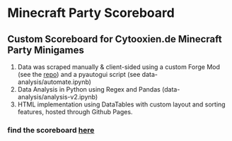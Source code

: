 # Minecraft Party Scoreboard #
## Custom Scoreboard for Cytooxien.de Minecraft Party Minigames ##

1. Data was scraped manually & client-sided using a custom Forge Mod (see the [repo]([https://github.com/Fflopse/fflopsScrape-mcpRecords/tree/main](https://github.com/Fflopse/fflopscrape-2.1))) and a pyautogui script (see data-analysis/automate.ipynb)
2. Data Analysis in Python using Regex and Pandas (data-analysis/analysis-v2.ipynb)
3. HTML implementation using DataTables with custom layout and sorting features, hosted through Github Pages.

### find the scoreboard [here](https://fflopse.de) ###
